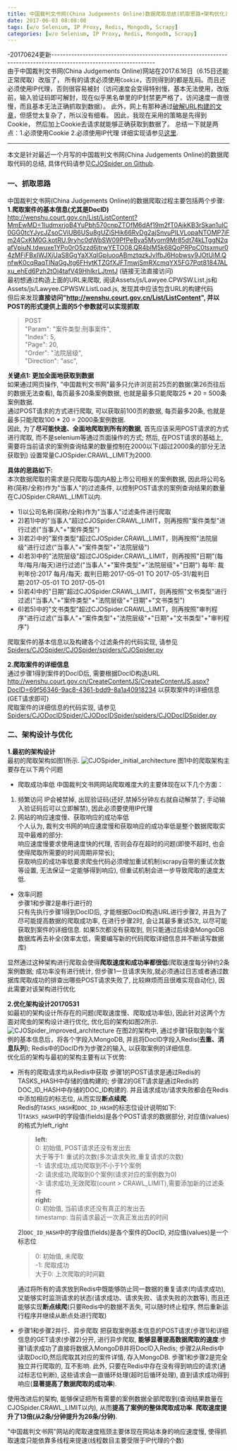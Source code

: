 ```yaml
---
title: 中国裁判文书网(China Judgements Online)数据爬取总结(抓取思路+架构优化)
date: 2017-06-03 08:08:08
tags: [w/o Selenium, IP Proxy, Redis, Mongodb, Scrapy]
categories: [w/o Selenium, IP Proxy, Redis, Mongodb, Scrapy]
---
```


-20170624更新------------------------------------------------------------------------------------------------------------------  
由于中国裁判文书网(China Judgements Online)网站在2017.6.16日（6.15日还能正常爬取）改版了， 所有的请求必须使用`Cookie`，否则得到的都是乱码。而且还必须使用IP代理，否则很容易被封（访问速度会变得特别慢，基本无法使用，改版前，输入验证码即可解封，现在似乎黑名单里的IP封禁更严格了，访问速度一直很慢，而且基本无法正确抓取到数据）。
此外，网上有那种通过[破解URL构建的文章](https://www.baidu.com/s?ie=utf-8&f=8&rsv_bp=0&rsv_idx=1&tn=baidu&wd=MmEwMD&rsv_pq=a946daa600170532&rsv_t=a2e4ZIBkHtjRBdKzRtr%2BCqvexLUQmC9%2FpIpVHdl2LweHrBMmgq%2B58afEKHw&rqlang=cn&rsv_enter=1&rsv_sug3=2&rsv_n=2)，但感觉太复杂了，所以没有细看。
因此，我现在采用的策略是先得到Cookie， 然后加上Cookie去请求就能够正确获取到数据了。
总结一下就是两点：1.必须使用Cookie 2.必须使用IP代理
详细实现请参见[这里](https://github.com/hee0624/fintech_spider/blob/master/Spiders/CJOSpider/CJOSpider_wo_scrapy_new.py).

------------------------------------------------------------------------------------------------------------------------------
本文是针对最近一个月写的中国裁判文书网(China Judgements Online)的数据爬取代码的总结, 具体代码请参见[CJOSpider on Github](https://github.com/hee0624/fintech_spider/tree/master/Spiders/CJOSpider).
### 一、抓取思路
中国裁判文书网(China Judgements Online)的数据爬取过程主要包括两个步骤:   
**1.爬取案件的基本信息(尤其是DocID)**  
http://wenshu.court.gov.cn/List/ListContent?MmEwMD=1ludmxrjoB4YuPbh570cnpZTOfM6dAf19m2fT0AjkKB3rSkan1uIC0GG0tcYJycJZsoCViUB6USu8gUZiSHik66RvDg2ajSnvuPILVLopaNTOMP7iFm24CxKM0G.kotRU.9ryhc0dWbSW09PfPeBya5Myom9Mr85dt74kLTggN2qafVpiuN.tdwuxe1YPo0rO5zzd6jtrwYETO08.QR4bIM5k68QoPRPpC0tsxmur04zMFiFBxIWJXjUaS8GgYaXXqIGpluooABmztqzkJvlfbJ6Hobwsy9JOtUiM.QnfwK0cqRaqTlNaGgJtg6FHytKTZGfXJFTmwjSmRXcmqYX5FG7Pqt81847ALxu_ehEd6Pzh2tOi4tafV49HhlkrLJtmtJ (链接无法直接访问)   
最初想通过构造上面的URL来爬取, 阅读Assets/js/Lawyee.CPWSW.List.js和Assets/js/Lawyee.CPWSW.ListLoad.js, 发现其中应该包含URL的构建代码  
但后来发现**直接访问"http://wenshu.court.gov.cn/List/ListContent", 并以POST的形式提供上面的5个参数就可以实现抓取**  

> POST  
"Param": "案件类型:刑事案件",  
"Index": 5,  
"Page": 20,  
"Order": "法院层级",  
"Direction": "asc",  

**关键点1: 更加全面地获取到数据**   
如果通过网页操作, "中国裁判文书网"最多只允许浏览前25页的数据(第26页往后的数据无法查看), 每页最多20条案例数据, 也就是最多只能爬取25 \* 20 = 500条案例数据.   
通过POST请求的方式进行爬取, 可以获取前100页的数据, 每页最多20条, 也就是最多只能爬取100 \* 20 = 2000条案例数据.   
因此, 为了**尽可能快速、全面地爬取到所有的数据**, 首先应该采用POST请求的方式进行爬取, 而不是selenium等通过页面操作的方式; 然后, 在POST请求的基础上, 需要将当前请求的案例查询结果的数量控制在2000以下(超过2000条的部分无法获取到) 设置常量CJOSpider.CRAWL_LIMIT为2000.

**具体的思路如下:**   
本次数据爬取的需求是只爬取与国内A股上市公司相关的案例数据, 因此将公司名称(简称/全称)作为"当事人"的过滤条件, 以控制POST请求的案例查询结果的数量在CJOSpider.CRAWL_LIMIT以内.
+ 1)以公司名称(简称/全称)作为"当事人"过滤条件进行爬取
+ 2)若1)中的"当事人"超过CJOSpider.CRAWL_LIMIT，则再按照"案件类型"进行过滤("当事人"+"案件类型")
+ 3)若2)中的"案件类型"超过CJOSpider.CRAWL_LIMIT，则再按照"法院层级"进行过滤("当事人"+"案件类型"+"法院层级")
+ 4)若3)中的"法院层级"超过CJOSpider.CRAWL_LIMIT，则再按照"日期"(每年/每月/每天)进行过滤("当事人"+"案件类型"+"法院层级"+"日期")
每年: 裁判年份:2017    每月/每天: 裁判日期:2017-05-01 TO 2017-05-31/裁判日期:2017-05-01 TO 2017-05-01
+ 5)若4)中的"日期"超过CJOSpider.CRAWL_LIMIT，则再按照"文书类型"进行过滤("当事人"+"案件类型"+"法院层级"+"日期"+"文书类型")
+ 6)若5)中的"文书类型"超过CJOSpider.CRAWL_LIMIT，则再按照"审判程序"进行过滤("当事人"+"案件类型"+"法院层级"+"日期"+"文书类型"+"审判程序")

爬取案件的基本信息以及构建各个过滤条件的代码实现, 请参见[Spiders/CJOSpider/CJOSpider/spiders/CJOSpider.py](https://github.com/hee0624/fintech_spider/blob/master/Spiders/CJOSpider/CJOSpider/spiders/CJOSpider.py)

**2.爬取案件的详细信息**  
通过步骤1得到案件的DocID后, 需要根据DocID构造URL http://wenshu.court.gov.cn/CreateContentJS/CreateContentJS.aspx?DocID=69f56346-9ac8-4361-bdd9-8a1a40918234 以获取案件的详细信息(GET请求即可)   
爬取案件的详细信息的代码实现, 请参见[Spiders/CJODocIDSpider/CJODocIDSpider/spiders/CJODocIDSpider.py](https://github.com/hee0624/fintech_spider/blob/master/Spiders/CJODocIDSpider/CJODocIDSpider/spiders/CJODocIDSpider.py)

### 二、架构设计与优化
**1.最初的架构设计**  
最初的爬取架构如图1所示.
![CJOSpider_initial_architecture](./CJOSpider_initial_architecture.jpg)
图1中的爬取架构主要存在以下两个问题  
+ 爬取成功率低
 中国裁判文书网网站爬取难度大的主要体现在以下几个方面：
 1. 频繁访问 IP会被禁掉, 出现验证码(还好,禁掉5分钟左右就自动解禁了; 手动输入验证码后可以立即解禁), 因此必须要使用IP代理
 2. 网站的响应速度慢、获取响应的成功率低  
 个人认为, 裁判文书网的响应速度慢和获取响应的成功率低是整个数据爬取实现中最难的部分:  
 响应速度慢要求使用速度快的代理, 否则会存在超时的问题(即使不超时, 也会使得爬取所需要的时间周期非常长);  
 获取响应的成功率低要求爬虫代码必须增加重试机制(scrapy自带的重试次数等设置, 无法保证一定能够得到响应), 但重试机制会进一步导致爬取的速度太低.  
+ 效率问题  
 步骤1和步骤2是串行进行的  
 只有先执行步骤1得到DocID后, 才能根据DocID构造URL进行步骤2, 并且为了尽可能提高数据的爬取成功率, 在进行步骤2时, 会让其最多重试5次, 以尽可能获取到案件的详细信息. 如果5次都没有获取到, 则只能通过后续查MongoDB数据库再去补全(效率太低，需要编写新的代码爬取详细信息并不断读写数据库)

显然通过这种架构进行爬取会使得**爬取速度和成功率都很低**(爬取速度每分钟约2条案例数据; 成功率没有进行统计, 但步骤1一旦请求失败,就必须通过日志或者通过数据库爬取成功的排查出哪些POST请求失败了, 比较麻烦而且很难实现自动化), 因此需要对该架构进行优化

**2.优化架构设计20170531**  
如最初的架构设计所存在的问题(爬取速度慢、爬取成功率低), 因此针对这两个方面对爬虫的架构设计进行优化, 优化后的架构如图2所示.
![CJOSpider_improved_architecture](./CJOSpider_improved_architecture.jpg)
在图2的架构中, 通过步骤1获取到每个案例的基本信息后，将各个字段入MongoDB, 并且将DocID字段入Redis(**去重、消息队列**); Redis中的DocID作为步骤2的输入, 以获取案例的详细信息.  
优化后的架构与最初的架构主要有以下优势:  
+ 所有的爬取请求均从Redis中获取
步骤1的POST请求是通过Redis的TASKS_HASH中存储的值构建的; 步骤2的GET请求是通过Redis的DOC_ID_HASH中存储的DOC_ID构建的. 并且请求成功/请求失败都会在Redis中添加相应的标志位, 从而实现**断点续爬**.  
Redis的`TASKS_HASH`和`DOC_ID_HASH`的标志位设计说明如下:  
 1)`TASKS_HASH`中的字段值(fields)是各个POST请求的数据部分, 对应值(values)的格式为left_right  
  > **left:**  
  0: 初始值, POST请求还没有发出去  
  大于等于1: 重试的次数(多次请求失败,重复请求的次数)  
  -1: 请求成功,成功爬取到不小于1个案例  
  -2: 请求成功,爬取到0个案例(请求对应的案例数为0)  
  -3: 请求成功,无效爬取(count > CRAWL_LIMIT),需要添加新的过滤条件  
  **right:**  
  0: 初始值, 当前请求还没有真正的发出去  
  timestamp: 当前请求最近一次真正发出去的时间  

  2)`DOC_ID_HASH`中的字段值(fields)是各个案件的DocID, 对应值(values)是一个标志位  
   > 0: 初始值, 未爬取  
   -1: 爬取成功  
   大于0: 上次爬取的时间戳  

  通过将所有的请求放到Redis中既能够防止同一数据的重复请求(均请求成功), 又能够实时监测请求的状态(请求成功、请求失败、请求失败的次数等), 而且还能够实现**断点续爬**(只要Redis中的数据不丢失, 可以随时终止程序, 然后重新运行程序并继续从断点处进行爬取)  
+ 步骤1和步骤2并行、异步爬取
把获取案例基本信息的POST请求(步骤1)和详细信息的GET请求(步骤2)分开, 进行异步爬取, **能够显著提高数据爬取的速度**:步骤1请求成功了直接将数据入MongoDB并将DocID入Redis; 步骤2从Redis中读取DocID,然后爬取其对应的案件详情, 存入MongoDB. 步骤1和步骤2是完全独立并行爬取的, 互不影响. 此外, 只要在Redis中存在没有得到响应的请求(通过标志位判断), 这些请求会一直循环处理(超时后循环处理), 直到请求成功得到响应(**显著提高了数据爬取的成功率**).

使用改进后的架构, 能够保证把所有需要的案例数据全部爬取到(查询结果数量在CJOSpider.CRAWL_LIMIT以内), 从而**提高了案例的整体爬取成功率**. **爬取速度提升了13倍(从2条/分钟提升为26条/分钟)**.

"中国裁判文书网"网站的爬取速度瓶颈主要体现在网站本身的响应速度慢, 使得抓取速度只能依靠多线程来提速(线程数目主要受限于IP代理的个数)
